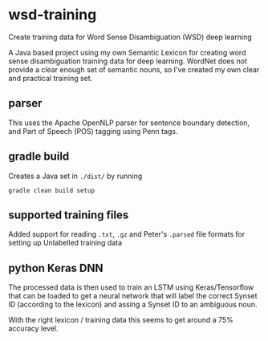 # wsd-training

Create training data for Word Sense Disambiguation (WSD) deep learning

A Java based project using my own Semantic Lexicon for creating word sense disambiguation training data for deep learning.
WordNet does not provide a clear enough set of semantic nouns, so I've created my own clear and practical training set.

## parser

This uses the Apache OpenNLP parser for sentence boundary detection, and Part of Speech (POS) tagging using Penn tags.

## gradle build
Creates a Java set in `./dist/` by running
```
gradle clean build setup
```

## supported training files
Added support for reading `.txt`, `.gz` and Peter's `.parsed` file formats for setting up
Unlabelled training data

## python Keras DNN

The processed data is then used to train an LSTM using Keras/Tensorflow that can be loaded to get a neural network that will label the correct Synset ID (according to the lexicon) and assing a Synset ID to an ambiguous noun.

With the right lexicon / training data this seems to get around a 75% accuracy level.
